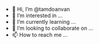 - 👋 Hi, I’m @tamdoanvan
- 👀 I’m interested in ...
- 🌱 I’m currently learning ...
- 💞️ I’m looking to collaborate on ...
- 📫 How to reach me ...

<!---
tamdoanvan/tamdoanvan is a ✨ special ✨ repository because its `README.md` (this file) appears on your GitHub profile.
You can click the Preview link to take a look at your changes.
--->
